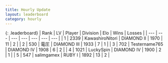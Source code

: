 ```yaml
---
title: Hourly Update
layout: leaderboard
category: hourly
---
```


{: .leaderboard}
| Rank | LV | Player | Division | Elo | Wins | Losses |
| --- | --- | --- | --- | --- | --- | --- |
| <span data-change="0">1</span> | 2339 | <span title="ID: 164871">KawashiroNitori</span> | DIAMOND II | <span data-change="0">1970</span> | <span data-change="0">11</span> | <span data-change="0">2</span> |
| <span data-change="0">2</span> | 530 | <span title="ID: 407707">電圧</span> | DIAMOND III | <span data-change="0">1933</span> | <span data-change="0">7</span> | <span data-change="0">1</span> |
| <span data-change="0">3</span> | 702 | <span title="ID: 188640">Testername765</span> | DIAMOND IV | <span data-change="0">1908</span> | <span data-change="0">6</span> | <span data-change="0">2</span> |
| <span data-change="0">4</span> | 1021 | <span title="ID: 498412">LuckySpin</span> | DIAMOND IV | <span data-change="0">1900</span> | <span data-change="0">2</span> | <span data-change="0">1</span> |
| <span data-change="0">5</span> | 547 | <span title="ID: 446785">salimgamex</span> | RUBY I | <span data-change="0">1892</span> | <span data-change="0">13</span> | <span data-change="0">2</span> |